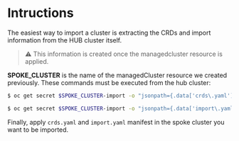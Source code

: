 # Intructions

The easiest way to import a cluster is extracting the CRDs and import information from the HUB cluster itself.

> :warning: This information is created once the managedcluster resource is applied.

**SPOKE_CLUSTER** is the name of the managedCluster resource we created previously. These commands must be executed from the hub cluster:

```sh 
$ oc get secret $SPOKE_CLUSTER-import -o "jsonpath={.data['crds\.yaml']}" -n $SPOKE_CLUSTER | base64 -d > crds.yaml 

```

```sh
$ oc get secret $SPOKE_CLUSTER-import -o "jsonpath={.data['import\.yaml']}" -n $SPOKE_CLUSTER | base64 -d > import.yaml
```

Finally, apply `crds.yaml` and `import.yaml` manifest in the spoke cluster you want to be imported.

